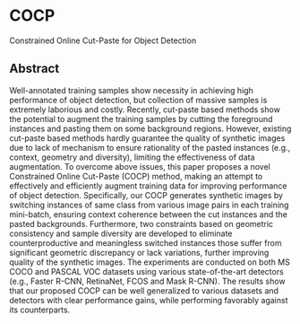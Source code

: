 # COCP

Constrained Online Cut-Paste for Object Detection

## Abstract

Well-annotated training samples show necessity in achieving high performance of object detection, but collection of massive samples is extremely laborious and costly. Recently, cut-paste based methods show the potential to augment the training samples by cutting the foreground instances and pasting them on some background regions. However, existing cut-paste based methods hardly guarantee the quality of synthetic images due to lack of mechanism to ensure rationality of the pasted instances (e.g., context, geometry and  diversity), limiting the effectiveness of data augmentation. To overcome above issues, this paper proposes a novel Constrained Online Cut-Paste (COCP) method, making an attempt to effectively and efficiently augment training data for improving performance of object detection. Specifically, our COCP generates synthetic images by switching instances of same class from various image pairs in each training mini-batch, ensuring context coherence between the cut instances and the pasted backgrounds. Furthermore, two constraints based on geometric consistency and sample diversity are developed to eliminate counterproductive and meaningless switched instances those suffer from significant geometric discrepancy or lack variations, further improving quality of the synthetic images. The experiments are conducted on both MS COCO and PASCAL VOC datasets using various state-of-the-art detectors (e.g., Faster R-CNN, RetinaNet, FCOS and Mask R-CNN). The results show that our proposed COCP can be well generalized to various datasets and detectors  with clear performance gains, while performing favorably against its counterparts.

